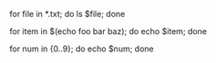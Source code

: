 
for file in *.txt; do ls $file; done

for item in $(echo foo bar baz); do echo $item; done

for num in {0..9}; do echo $num; done
